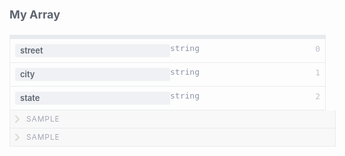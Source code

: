 <div class="attributesKit">
    <div style="padding-bottom:10px;" data-radium="true">
        <h1 style="font-family:&#x27;Source Sans Pro&#x27;, -apple-system, Helvetica, sans-serif;font-size:18px;color:#5D6470;" data-radium="true">My Array</h1></div>
    <div style="width:100%;height:auto;display:flex;flex-direction:row;flex-wrap:no-wrap;justify-content:flex-start;align-items:stretch;position:relative;">
        <div style="-ms-flex-wrap:no-wrap;-webkit-box-align:start;-ms-flex-align:start;-webkit-box-pack:start;-ms-flex-pack:start;-webkit-box-lines:no-wrap;-webkit-box-direction:normal;-webkit-flex-direction:column;-ms-flex-direction:column;-webkit-flex-wrap:no-wrap;-webkit-box-orient:vertical;-webkit-justify-content:flex-start;-webkit-align-items:flex-start;width:100%;align-items:flex-start;justify-content:flex-start;flex-wrap:no-wrap;flex-direction:column;display:-webkit-box,-moz-box,-ms-flexbox,-webkit-flex,flex;height:auto;"
            data-radium="true">
            <div style="width:100%;height:5px;display:flex;flex-direction:row;flex-wrap:no-wrap;justify-content:flex-start;align-items:stretch;position:relative;border:1px solid #E8EBEE;border-bottom:none;background-color:#E8EBEE;"></div>
            <div style="width:100%;height:auto;border:1px solid #E8EBEE;" data-radium="true">
                <div style="width:100%;height:auto;display:flex;flex-direction:row;flex-wrap:no-wrap;justify-content:flex-start;align-items:stretch;position:relative;border-bottom:1px solid #E8EBEE;padding-top:8px;padding-bottom:8px;"><span style="position:absolute;top:8px;right:8px;font-family:&#x27;Source Code Pro&#x27;, monospace;font-size:13px;color:#8A93A3;opacity:0.56;" data-radium="true">0</span>
                    <div style="-webkit-flex-wrap:no-wrap;-webkit-box-align:start;-ms-flex-align:start;-webkit-box-pack:start;-ms-flex-pack:start;-webkit-box-lines:no-wrap;-webkit-box-direction:normal;-webkit-box-orient:vertical;-webkit-flex-direction:column;-ms-flex-direction:column;-webkit-align-items:flex-start;-ms-flex-wrap:no-wrap;-webkit-justify-content:flex-start;width:100%;padding-left:8px;align-items:flex-start;justify-content:flex-start;flex-wrap:no-wrap;flex-direction:column;display:-webkit-box,-moz-box,-ms-flexbox,-webkit-flex,flex;height:auto;"
                        data-radium="true">
                        <div style="width:100%;height:auto;display:flex;flex-direction:row;flex-wrap:no-wrap;justify-content:flex-start;align-items:stretch;position:relative;">
                            <div style="-ms-flex-wrap:no-wrap;-webkit-box-align:start;-ms-flex-align:start;-webkit-box-pack:start;-ms-flex-pack:start;-webkit-box-lines:no-wrap;-webkit-box-direction:normal;-webkit-flex-direction:column;-ms-flex-direction:column;-webkit-flex-wrap:no-wrap;-webkit-box-orient:vertical;-webkit-justify-content:flex-start;-webkit-align-items:flex-start;width:100%;align-items:flex-start;justify-content:flex-start;flex-wrap:no-wrap;flex-direction:column;display:-webkit-box,-moz-box,-ms-flexbox,-webkit-flex,flex;height:auto;"
                                data-radium="true">
                                <div style="border-radius:3px;width:auto;margin-top:0px;margin-bottom:0px;margin-left:0px;margin-right:0px;font-weight:600;background-color:#F0F1F4;height:auto;padding-top:4px;padding-bottom:4px;padding-left:8px;padding-right:8px;font-family:&#x27;Source Sans Pro&#x27;, -apple-system, Helvetica, sans-serif;font-size:13px;line-height:13px;color:#5D6470;"
                                    data-radium="true">street</div>
                            </div>
                            <div style="-ms-flex-wrap:no-wrap;-webkit-box-align:start;-ms-flex-align:start;-webkit-box-pack:center;-ms-flex-pack:center;-webkit-box-lines:no-wrap;-webkit-box-direction:normal;-webkit-flex-direction:column;-ms-flex-direction:column;-webkit-flex-wrap:no-wrap;-webkit-box-orient:vertical;-webkit-justify-content:center;-webkit-align-items:flex-start;width:100%;align-items:flex-start;justify-content:center;flex-wrap:no-wrap;flex-direction:column;display:-webkit-box,-moz-box,-ms-flexbox,-webkit-flex,flex;height:auto;"
                                data-radium="true">
                                <div style="width:100%;font-family:&#x27;Source Code Pro&#x27;, monospace;font-weight:regular;font-size:13px;color:#8A93A3;line-height:13px;margin-bottom:0px;" data-radium="true">string</div>
                            </div>
                        </div>
                    </div>
                </div>
                <div style="width:100%;height:auto;display:flex;flex-direction:row;flex-wrap:no-wrap;justify-content:flex-start;align-items:stretch;position:relative;border-bottom:1px solid #E8EBEE;padding-top:8px;padding-bottom:8px;"><span style="position:absolute;top:8px;right:8px;font-family:&#x27;Source Code Pro&#x27;, monospace;font-size:13px;color:#8A93A3;opacity:0.56;" data-radium="true">1</span>
                    <div style="-webkit-flex-wrap:no-wrap;-webkit-box-align:start;-ms-flex-align:start;-webkit-box-pack:start;-ms-flex-pack:start;-webkit-box-lines:no-wrap;-webkit-box-direction:normal;-webkit-box-orient:vertical;-webkit-flex-direction:column;-ms-flex-direction:column;-webkit-align-items:flex-start;-ms-flex-wrap:no-wrap;-webkit-justify-content:flex-start;width:100%;padding-left:8px;align-items:flex-start;justify-content:flex-start;flex-wrap:no-wrap;flex-direction:column;display:-webkit-box,-moz-box,-ms-flexbox,-webkit-flex,flex;height:auto;"
                        data-radium="true">
                        <div style="width:100%;height:auto;display:flex;flex-direction:row;flex-wrap:no-wrap;justify-content:flex-start;align-items:stretch;position:relative;">
                            <div style="-ms-flex-wrap:no-wrap;-webkit-box-align:start;-ms-flex-align:start;-webkit-box-pack:start;-ms-flex-pack:start;-webkit-box-lines:no-wrap;-webkit-box-direction:normal;-webkit-flex-direction:column;-ms-flex-direction:column;-webkit-flex-wrap:no-wrap;-webkit-box-orient:vertical;-webkit-justify-content:flex-start;-webkit-align-items:flex-start;width:100%;align-items:flex-start;justify-content:flex-start;flex-wrap:no-wrap;flex-direction:column;display:-webkit-box,-moz-box,-ms-flexbox,-webkit-flex,flex;height:auto;"
                                data-radium="true">
                                <div style="border-radius:3px;width:auto;margin-top:0px;margin-bottom:0px;margin-left:0px;margin-right:0px;font-weight:600;background-color:#F0F1F4;height:auto;padding-top:4px;padding-bottom:4px;padding-left:8px;padding-right:8px;font-family:&#x27;Source Sans Pro&#x27;, -apple-system, Helvetica, sans-serif;font-size:13px;line-height:13px;color:#5D6470;"
                                    data-radium="true">city</div>
                            </div>
                            <div style="-ms-flex-wrap:no-wrap;-webkit-box-align:start;-ms-flex-align:start;-webkit-box-pack:center;-ms-flex-pack:center;-webkit-box-lines:no-wrap;-webkit-box-direction:normal;-webkit-flex-direction:column;-ms-flex-direction:column;-webkit-flex-wrap:no-wrap;-webkit-box-orient:vertical;-webkit-justify-content:center;-webkit-align-items:flex-start;width:100%;align-items:flex-start;justify-content:center;flex-wrap:no-wrap;flex-direction:column;display:-webkit-box,-moz-box,-ms-flexbox,-webkit-flex,flex;height:auto;"
                                data-radium="true">
                                <div style="width:100%;font-family:&#x27;Source Code Pro&#x27;, monospace;font-weight:regular;font-size:13px;color:#8A93A3;line-height:13px;margin-bottom:0px;" data-radium="true">string</div>
                            </div>
                        </div>
                    </div>
                </div>
                <div style="width:100%;height:auto;display:flex;flex-direction:row;flex-wrap:no-wrap;justify-content:flex-start;align-items:stretch;position:relative;border-bottom:none;padding-top:8px;padding-bottom:8px;"><span style="position:absolute;top:8px;right:8px;font-family:&#x27;Source Code Pro&#x27;, monospace;font-size:13px;color:#8A93A3;opacity:0.56;" data-radium="true">2</span>
                    <div style="-webkit-flex-wrap:no-wrap;-webkit-box-align:start;-ms-flex-align:start;-webkit-box-pack:start;-ms-flex-pack:start;-webkit-box-lines:no-wrap;-webkit-box-direction:normal;-webkit-box-orient:vertical;-webkit-flex-direction:column;-ms-flex-direction:column;-webkit-align-items:flex-start;-ms-flex-wrap:no-wrap;-webkit-justify-content:flex-start;width:100%;padding-left:8px;align-items:flex-start;justify-content:flex-start;flex-wrap:no-wrap;flex-direction:column;display:-webkit-box,-moz-box,-ms-flexbox,-webkit-flex,flex;height:auto;"
                        data-radium="true">
                        <div style="width:100%;height:auto;display:flex;flex-direction:row;flex-wrap:no-wrap;justify-content:flex-start;align-items:stretch;position:relative;">
                            <div style="-ms-flex-wrap:no-wrap;-webkit-box-align:start;-ms-flex-align:start;-webkit-box-pack:start;-ms-flex-pack:start;-webkit-box-lines:no-wrap;-webkit-box-direction:normal;-webkit-flex-direction:column;-ms-flex-direction:column;-webkit-flex-wrap:no-wrap;-webkit-box-orient:vertical;-webkit-justify-content:flex-start;-webkit-align-items:flex-start;width:100%;align-items:flex-start;justify-content:flex-start;flex-wrap:no-wrap;flex-direction:column;display:-webkit-box,-moz-box,-ms-flexbox,-webkit-flex,flex;height:auto;"
                                data-radium="true">
                                <div style="border-radius:3px;width:auto;margin-top:0px;margin-bottom:0px;margin-left:0px;margin-right:0px;font-weight:600;background-color:#F0F1F4;height:auto;padding-top:4px;padding-bottom:4px;padding-left:8px;padding-right:8px;font-family:&#x27;Source Sans Pro&#x27;, -apple-system, Helvetica, sans-serif;font-size:13px;line-height:13px;color:#5D6470;"
                                    data-radium="true">state</div>
                            </div>
                            <div style="-ms-flex-wrap:no-wrap;-webkit-box-align:start;-ms-flex-align:start;-webkit-box-pack:center;-ms-flex-pack:center;-webkit-box-lines:no-wrap;-webkit-box-direction:normal;-webkit-flex-direction:column;-ms-flex-direction:column;-webkit-flex-wrap:no-wrap;-webkit-box-orient:vertical;-webkit-justify-content:center;-webkit-align-items:flex-start;width:100%;align-items:flex-start;justify-content:center;flex-wrap:no-wrap;flex-direction:column;display:-webkit-box,-moz-box,-ms-flexbox,-webkit-flex,flex;height:auto;"
                                data-radium="true">
                                <div style="width:100%;font-family:&#x27;Source Code Pro&#x27;, monospace;font-weight:regular;font-size:13px;color:#8A93A3;line-height:13px;margin-bottom:0px;" data-radium="true">string</div>
                            </div>
                        </div>
                    </div>
                </div>
            </div>
            <div style="width:100%;" data-radium="true">
                <div style="width:100%;height:auto;display:flex;flex-direction:row;flex-wrap:no-wrap;justify-content:flex-start;align-items:stretch;position:relative;">
                    <div style="-ms-flex-wrap:no-wrap;-webkit-box-align:start;-ms-flex-align:start;-webkit-box-pack:start;-ms-flex-pack:start;-webkit-box-lines:no-wrap;-webkit-box-direction:normal;-webkit-flex-direction:column;-ms-flex-direction:column;-webkit-flex-wrap:no-wrap;-webkit-box-orient:vertical;-webkit-justify-content:flex-start;-webkit-align-items:flex-start;width:100%;align-items:flex-start;justify-content:flex-start;flex-wrap:no-wrap;flex-direction:column;display:-webkit-box,-moz-box,-ms-flexbox,-webkit-flex,flex;height:auto;"
                        data-radium="true">
                        <div style="width:100%;height:auto;display:flex;flex-direction:row;flex-wrap:no-wrap;justify-content:flex-start;align-items:stretch;position:relative;background:#F8F8F9;border-left:1px solid #E8EBEE;border-right:1px solid #E8EBEE;padding-top:8px;padding-bottom:8px;padding-left:8px;padding-right:8px;border-bottom:1px solid #E8EBEE;">
                            <div style="width:100%;height:auto;display:flex;flex-direction:row;flex-wrap:no-wrap;justify-content:flex-start;align-items:stretch;position:relative;cursor:pointer;">
                                <div style="-webkit-flex-wrap:no-wrap;-webkit-box-align:start;-ms-flex-align:start;-webkit-box-pack:start;-ms-flex-pack:start;-webkit-box-lines:no-wrap;-webkit-box-direction:normal;-webkit-box-orient:vertical;-webkit-align-items:flex-start;-webkit-flex-direction:column;-ms-flex-direction:column;-webkit-justify-content:flex-start;-ms-flex-wrap:no-wrap;width:12px;max-width:12px;min-width:12px;align-items:flex-start;justify-content:flex-start;flex-wrap:no-wrap;flex-direction:column;display:-webkit-box,-moz-box,-ms-flexbox,-webkit-flex,flex;height:auto;"
                                    data-radium="true">
                                    <div style="width:12px;height:12px;background-repeat:no-repeat;background-position:left center;background-image:url(&quot;data:image/svg+xml,%3C?xml version=&#x27;1.0&#x27; encoding=&#x27;UTF-8&#x27; standalone=&#x27;no&#x27;?%3E %3Csvg width=&#x27;7px&#x27; height=&#x27;12px&#x27; viewBox=&#x27;0 0 7 12&#x27; version=&#x27;1.1&#x27; xmlns=&#x27;http://www.w3.org/2000/svg&#x27; xmlns:xlink=&#x27;http://www.w3.org/1999/xlink&#x27; xmlns:sketch=&#x27;http://www.bohemiancoding.com/sketch/ns&#x27;%3E %3C!-- Generator: Sketch 3.4.1 (15681) - http://www.bohemiancoding.com/sketch --%3E %3Ctitle%3Earrow%3C/title%3E %3Cdesc%3ECreated with Sketch.%3C/desc%3E %3Cdefs%3E%3C/defs%3E %3Cg id=&#x27;Base-theme&#x27; stroke=&#x27;none&#x27; stroke-width=&#x27;1&#x27; fill=&#x27;none&#x27; fill-rule=&#x27;evenodd&#x27; sketch:type=&#x27;MSPage&#x27;%3E %3Cg id=&#x27;Example-Copy-26&#x27; sketch:type=&#x27;MSArtboardGroup&#x27; transform=&#x27;translate(-137.000000, -496.000000)&#x27; fill=&#x27;%23DADDD6&#x27;%3E %3Cg id=&#x27;array&#x27; sketch:type=&#x27;MSLayerGroup&#x27; transform=&#x27;translate(118.000000, 166.000000)&#x27;%3E %3Cg id=&#x27;Sample-toggler&#x27; transform=&#x27;translate(0.000000, 314.000000)&#x27; sketch:type=&#x27;MSShapeGroup&#x27;%3E %3Cg id=&#x27;Arrow-Up-Copy-4&#x27; transform=&#x27;translate(23.000000, 22.000000) rotate(-90.000000) translate(-23.000000, -22.000000) translate(17.000000, 18.000000)&#x27;%3E %3Cpath d=&#x27;M5.89667913,4.30882112 L9.87651729,0.328982962 C10.3092617,-0.103761481 11.0258052,-0.107994357 11.465145,0.331345472 C11.9075479,0.773748296 11.9055426,1.48193817 11.4675075,1.91997322 L6.68981175,6.69766901 C6.47382737,6.91365339 6.18714736,7.02289358 5.89952062,7.02351705 C5.6081012,7.02630496 5.32217452,6.91629701 5.10354652,6.69766901 L0.325850723,1.91997322 C-0.10689372,1.48722878 -0.111126596,0.7706853 0.328213233,0.331345472 C0.770616057,-0.111057353 1.47880593,-0.109052088 1.91684098,0.328982962 L5.89667913,4.30882112 L5.89667913,4.30882112 Z&#x27; id=&#x27;arrow&#x27;%3E%3C/path%3E %3C/g%3E %3C/g%3E %3C/g%3E %3C/g%3E %3C/g%3E %3C/svg%3E&quot;);background-size:7px 12px;"
                                        data-radium="true"></div>
                                </div>
                                <div style="-ms-flex-wrap:no-wrap;-webkit-box-align:start;-ms-flex-align:start;-webkit-box-pack:start;-ms-flex-pack:start;-webkit-box-lines:no-wrap;-webkit-box-direction:normal;-webkit-flex-direction:column;-ms-flex-direction:column;-webkit-flex-wrap:no-wrap;-webkit-box-orient:vertical;-webkit-justify-content:flex-start;-webkit-align-items:flex-start;width:100%;align-items:flex-start;justify-content:flex-start;flex-wrap:no-wrap;flex-direction:column;display:-webkit-box,-moz-box,-ms-flexbox,-webkit-flex,flex;height:auto;"
                                    data-radium="true">
                                    <div style="-ms-user-select:none;-webkit-user-select:none;-moz-user-select:none;font-family:&#x27;Source Sans Pro&#x27;, -apple-system, Helvetica, sans-serif;font-size:12px;line-height:12px;text-transform:uppercase;padding-left:6px;user-select:none;letter-spacing:0.85px;color:#A3A7B2;"
                                        data-radium="true">Sample</div>
                                </div>
                            </div>
                        </div>
                    </div>
                </div>
                <div style="width:100%;height:auto;display:flex;flex-direction:row;flex-wrap:no-wrap;justify-content:flex-start;align-items:stretch;position:relative;">
                    <div style="-ms-flex-wrap:no-wrap;-webkit-box-align:start;-ms-flex-align:start;-webkit-box-pack:start;-ms-flex-pack:start;-webkit-box-lines:no-wrap;-webkit-box-direction:normal;-webkit-flex-direction:column;-ms-flex-direction:column;-webkit-flex-wrap:no-wrap;-webkit-box-orient:vertical;-webkit-justify-content:flex-start;-webkit-align-items:flex-start;width:100%;align-items:flex-start;justify-content:flex-start;flex-wrap:no-wrap;flex-direction:column;display:-webkit-box,-moz-box,-ms-flexbox,-webkit-flex,flex;height:auto;"
                        data-radium="true">
                        <div style="width:100%;height:auto;display:flex;flex-direction:row;flex-wrap:no-wrap;justify-content:flex-start;align-items:stretch;position:relative;background:#F8F8F9;border-left:1px solid #E8EBEE;border-right:1px solid #E8EBEE;padding-top:8px;padding-bottom:8px;padding-left:8px;padding-right:8px;border-bottom:1px solid #E8EBEE;">
                            <div style="width:100%;height:auto;display:flex;flex-direction:row;flex-wrap:no-wrap;justify-content:flex-start;align-items:stretch;position:relative;cursor:pointer;">
                                <div style="-webkit-flex-wrap:no-wrap;-webkit-box-align:start;-ms-flex-align:start;-webkit-box-pack:start;-ms-flex-pack:start;-webkit-box-lines:no-wrap;-webkit-box-direction:normal;-webkit-box-orient:vertical;-webkit-align-items:flex-start;-webkit-flex-direction:column;-ms-flex-direction:column;-webkit-justify-content:flex-start;-ms-flex-wrap:no-wrap;width:12px;max-width:12px;min-width:12px;align-items:flex-start;justify-content:flex-start;flex-wrap:no-wrap;flex-direction:column;display:-webkit-box,-moz-box,-ms-flexbox,-webkit-flex,flex;height:auto;"
                                    data-radium="true">
                                    <div style="width:12px;height:12px;background-repeat:no-repeat;background-position:left center;background-image:url(&quot;data:image/svg+xml,%3C?xml version=&#x27;1.0&#x27; encoding=&#x27;UTF-8&#x27; standalone=&#x27;no&#x27;?%3E %3Csvg width=&#x27;7px&#x27; height=&#x27;12px&#x27; viewBox=&#x27;0 0 7 12&#x27; version=&#x27;1.1&#x27; xmlns=&#x27;http://www.w3.org/2000/svg&#x27; xmlns:xlink=&#x27;http://www.w3.org/1999/xlink&#x27; xmlns:sketch=&#x27;http://www.bohemiancoding.com/sketch/ns&#x27;%3E %3C!-- Generator: Sketch 3.4.1 (15681) - http://www.bohemiancoding.com/sketch --%3E %3Ctitle%3Earrow%3C/title%3E %3Cdesc%3ECreated with Sketch.%3C/desc%3E %3Cdefs%3E%3C/defs%3E %3Cg id=&#x27;Base-theme&#x27; stroke=&#x27;none&#x27; stroke-width=&#x27;1&#x27; fill=&#x27;none&#x27; fill-rule=&#x27;evenodd&#x27; sketch:type=&#x27;MSPage&#x27;%3E %3Cg id=&#x27;Example-Copy-26&#x27; sketch:type=&#x27;MSArtboardGroup&#x27; transform=&#x27;translate(-137.000000, -496.000000)&#x27; fill=&#x27;%23DADDD6&#x27;%3E %3Cg id=&#x27;array&#x27; sketch:type=&#x27;MSLayerGroup&#x27; transform=&#x27;translate(118.000000, 166.000000)&#x27;%3E %3Cg id=&#x27;Sample-toggler&#x27; transform=&#x27;translate(0.000000, 314.000000)&#x27; sketch:type=&#x27;MSShapeGroup&#x27;%3E %3Cg id=&#x27;Arrow-Up-Copy-4&#x27; transform=&#x27;translate(23.000000, 22.000000) rotate(-90.000000) translate(-23.000000, -22.000000) translate(17.000000, 18.000000)&#x27;%3E %3Cpath d=&#x27;M5.89667913,4.30882112 L9.87651729,0.328982962 C10.3092617,-0.103761481 11.0258052,-0.107994357 11.465145,0.331345472 C11.9075479,0.773748296 11.9055426,1.48193817 11.4675075,1.91997322 L6.68981175,6.69766901 C6.47382737,6.91365339 6.18714736,7.02289358 5.89952062,7.02351705 C5.6081012,7.02630496 5.32217452,6.91629701 5.10354652,6.69766901 L0.325850723,1.91997322 C-0.10689372,1.48722878 -0.111126596,0.7706853 0.328213233,0.331345472 C0.770616057,-0.111057353 1.47880593,-0.109052088 1.91684098,0.328982962 L5.89667913,4.30882112 L5.89667913,4.30882112 Z&#x27; id=&#x27;arrow&#x27;%3E%3C/path%3E %3C/g%3E %3C/g%3E %3C/g%3E %3C/g%3E %3C/g%3E %3C/svg%3E&quot;);background-size:7px 12px;"
                                        data-radium="true"></div>
                                </div>
                                <div style="-ms-flex-wrap:no-wrap;-webkit-box-align:start;-ms-flex-align:start;-webkit-box-pack:start;-ms-flex-pack:start;-webkit-box-lines:no-wrap;-webkit-box-direction:normal;-webkit-flex-direction:column;-ms-flex-direction:column;-webkit-flex-wrap:no-wrap;-webkit-box-orient:vertical;-webkit-justify-content:flex-start;-webkit-align-items:flex-start;width:100%;align-items:flex-start;justify-content:flex-start;flex-wrap:no-wrap;flex-direction:column;display:-webkit-box,-moz-box,-ms-flexbox,-webkit-flex,flex;height:auto;"
                                    data-radium="true">
                                    <div style="-ms-user-select:none;-webkit-user-select:none;-moz-user-select:none;font-family:&#x27;Source Sans Pro&#x27;, -apple-system, Helvetica, sans-serif;font-size:12px;line-height:12px;text-transform:uppercase;padding-left:6px;user-select:none;letter-spacing:0.85px;color:#A3A7B2;"
                                        data-radium="true">Sample</div>
                                </div>
                            </div>
                        </div>
                    </div>
                </div>
            </div>
        </div>
    </div>
</div>